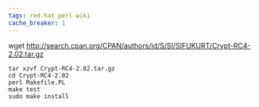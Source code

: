 ```yaml
---
tags: red.hat perl wiki
cache_breaker: 1
---
```


wget <http://search.cpan.org/CPAN/authors/id/S/SI/SIFUKURT/Crypt-RC4-2.02.tar.gz>

    tar xzvf Crypt-RC4-2.02.tar.gz
    cd Crypt-RC4-2.02
    perl Makefile.PL
    make test
    sudo make install
